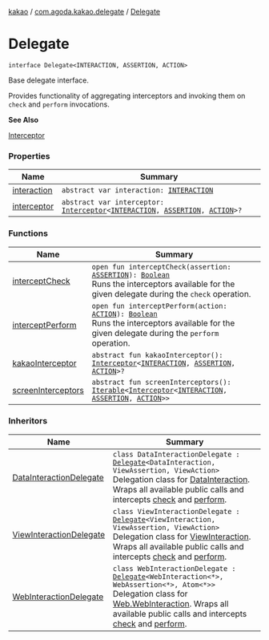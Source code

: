 [kakao](../../index.md) / [com.agoda.kakao.delegate](../index.md) / [Delegate](./index.md)

# Delegate

`interface Delegate<INTERACTION, ASSERTION, ACTION>`

Base delegate interface.

Provides functionality of aggregating interceptors and invoking them on `check`
and `perform` invocations.

**See Also**

[Interceptor](../../com.agoda.kakao.intercept/-interceptor/index.md)

### Properties

| Name | Summary |
|---|---|
| [interaction](interaction.md) | `abstract var interaction: `[`INTERACTION`](index.md#INTERACTION) |
| [interceptor](interceptor.md) | `abstract var interceptor: `[`Interceptor`](../../com.agoda.kakao.intercept/-interceptor/index.md)`<`[`INTERACTION`](index.md#INTERACTION)`, `[`ASSERTION`](index.md#ASSERTION)`, `[`ACTION`](index.md#ACTION)`>?` |

### Functions

| Name | Summary |
|---|---|
| [interceptCheck](intercept-check.md) | `open fun interceptCheck(assertion: `[`ASSERTION`](index.md#ASSERTION)`): `[`Boolean`](https://kotlinlang.org/api/latest/jvm/stdlib/kotlin/-boolean/index.html)<br>Runs the interceptors available for the given delegate during the `check` operation. |
| [interceptPerform](intercept-perform.md) | `open fun interceptPerform(action: `[`ACTION`](index.md#ACTION)`): `[`Boolean`](https://kotlinlang.org/api/latest/jvm/stdlib/kotlin/-boolean/index.html)<br>Runs the interceptors available for the given delegate during the `perform` operation. |
| [kakaoInterceptor](kakao-interceptor.md) | `abstract fun kakaoInterceptor(): `[`Interceptor`](../../com.agoda.kakao.intercept/-interceptor/index.md)`<`[`INTERACTION`](index.md#INTERACTION)`, `[`ASSERTION`](index.md#ASSERTION)`, `[`ACTION`](index.md#ACTION)`>?` |
| [screenInterceptors](screen-interceptors.md) | `abstract fun screenInterceptors(): `[`Iterable`](https://kotlinlang.org/api/latest/jvm/stdlib/kotlin.collections/-iterable/index.html)`<`[`Interceptor`](../../com.agoda.kakao.intercept/-interceptor/index.md)`<`[`INTERACTION`](index.md#INTERACTION)`, `[`ASSERTION`](index.md#ASSERTION)`, `[`ACTION`](index.md#ACTION)`>>` |

### Inheritors

| Name | Summary |
|---|---|
| [DataInteractionDelegate](../-data-interaction-delegate/index.md) | `class DataInteractionDelegate : `[`Delegate`](./index.md)`<DataInteraction, ViewAssertion, ViewAction>`<br>Delegation class for [DataInteraction](#). Wraps all available public calls and intercepts [check](../-data-interaction-delegate/check.md) and [perform](../-data-interaction-delegate/perform.md). |
| [ViewInteractionDelegate](../-view-interaction-delegate/index.md) | `class ViewInteractionDelegate : `[`Delegate`](./index.md)`<ViewInteraction, ViewAssertion, ViewAction>`<br>Delegation class for [ViewInteraction](#). Wraps all available public calls and intercepts [check](../-view-interaction-delegate/check.md) and [perform](../-view-interaction-delegate/perform.md). |
| [WebInteractionDelegate](../-web-interaction-delegate/index.md) | `class WebInteractionDelegate : `[`Delegate`](./index.md)`<WebInteraction<*>, WebAssertion<*>, Atom<*>>`<br>Delegation class for [Web.WebInteraction](#). Wraps all available public calls and intercepts [check](../-web-interaction-delegate/check.md) and [perform](../-web-interaction-delegate/perform.md). |
